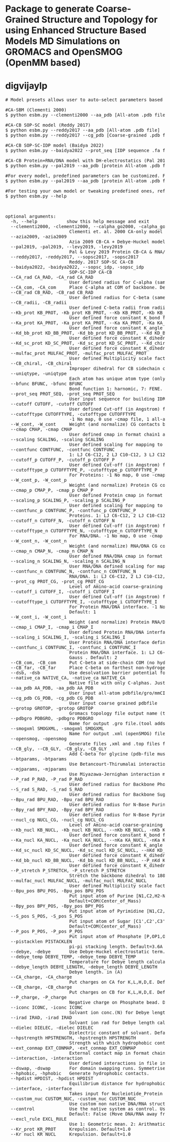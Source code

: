 # Package to generate Coarse-Grained Structure and Topology for using Enhanced Structure Based Models MD Simulations on GROMACS and OpenSMOG (OpenMM based)
# digvijaylp #
 
 
<pre>
# Model presets allows user to auto-select parameters based on predefined models 
 
#CA-SBM (Clementi 2000) 
$ python esbm.py --clementi2000 --aa_pdb [All-atom .pdb file] 
 
#CA-CB SOP-SC model (Reddy 2017) 
$ python esbm.py --reddy2017 --aa_pdb [All-atom .pdb file]
$ python esbm.py --reddy2017 --cg_pdb [Coarse-grained .pdb file]
 
#CA-CB SOP-SC-IDP model (Baidya 2022) 
$ python esbm.py --baidya2022 --prot_seq [IDP sequence .fa file]
 
#CA-CB Protein+RNA/DNA model with DH-electrostatics (Pal 2019) 
$ python esbm.py --pal2019 --aa_pdb [protein All-atom .pdb file] --custom_nuc [RNA/DNA all-atom .pdb file] 
 
#For every model, predefined parameters can be customized. For example, for chanding angle force constant in Pal 2019 model 
$ python esbm.py --pal2019 --aa_pdb [protein All-atom .pdb file] --Ka_prot 40 
 
#For testing your own model or tweaking predefined ones, refer to options in --help 
$ python esbm.py --help 
 
 

optional arguments: 
  -h, --help           show this help message and exit  
  --clementi2000, -clementi2000, --calpha_go2000, -calpha_go2000 
                        Clementi et. al. 2000 CA-only model  
  --azia2009, -azia2009 
                        Azia 2009 CB-CA + Debye-Huckel model  
  --pal2019, -pal2019, --levy2019, -levy2019 
                        Pal & Levy 2019 Protein CB-CA & RNA/DNA P-S-B model  
  --reddy2017, -reddy2017, --sopsc2017, -sopsc2017 
                        Reddy. 2017 SOP-SC CA-CB  
  --baidya2022, -baidya2022, --sopsc_idp, -sopsc_idp 
                        SOP-SC-IDP CA-CB  
  --CA_rad CA_RAD, -CA_rad CA_RAD 
                        User defined radius for C-alpha (same for all beads) in Angstrom. Default: 4.0A  
  --CA_com, -CA_com     Place C-alpha at COM of backbone. Default: False  
  --CB_rad CB_RAD, -CB_rad CB_RAD 
                        User defined radius for C-beta (same for all beads) in Angstrom for prot_cg 2. Default: Statistically Derived for each AA-residue  
  --CB_radii, -CB_radii 
                        User defined C-beta radii from radii.dat (AA-3-letter-code radius-in-Angsrtom)  
  --Kb_prot KB_PROT, -Kb_prot KB_PROT, --Kb KB_PROT, -Kb KB_PROT 
                        User defined force constant K_bond for Proteins  
  --Ka_prot KA_PROT, -Ka_prot KA_PROT, --Ka KA_PROT, -Ka KA_PROT 
                        User defined force constant K_angle for Proteins  
  --Kd_bb_prot KD_BB_PROT, -Kd_bb_prot KD_BB_PROT, --Kd KD_BB_PROT, -Kd KD_BB_PROT 
                        User defined force constant K_dihedral for Proteins  
  --Kd_sc_prot KD_SC_PROT, -Kd_sc_prot KD_SC_PROT, --Kd_chiral KD_SC_PROT, -Kd_chiral KD_SC_PROT 
                        User defined force constant K_dihedral for Proteins  
  --mulfac_prot MULFAC_PROT, -mulfac_prot MULFAC_PROT 
                        User defined Multiplicity scale factor of K_dihedral/mulfac_prot for Proteins  
  --CB_chiral, -CB_chiral 
                        Improper dihedral for CB sidechain chirality. Default: False  
  --uniqtype, -uniqtype 
                        Each atom has unique atom type (only use for large systems)  
  --bfunc BFUNC, -bfunc BFUNC 
                        Bond function 1: harnomic, 7: FENE. Default: 1 (Harmonic)  
  --prot_seq PROT_SEQ, -prot_seq PROT_SEQ 
                        User input sequence for building IDRs/helices etc.  
  --cutoff CUTOFF, -cutoff CUTOFF 
                        User defined Cut-off (in Angstrom) for contact-map generation. Default: 4.5A  
  --cutofftype CUTOFFTYPE, -cutofftype CUTOFFTYPE 
                        -1 No map, 0 use -cmap file, 1 all-atom mapped to CG, 2: coarse-grain . Default: 1  
  --W_cont, -W_cont     Weight (and normalize) CG contacts based on all atom contacts  
  --cmap CMAP, -cmap CMAP 
                        User defined cmap in format chain1 atom1 chain2 atom2 weight(opt) distance(opt)  
  --scaling SCALING, -scaling SCALING 
                        User defined scaling for mapping to all-atom contact-map.  
  --contfunc CONTFUNC, -contfunc CONTFUNC 
                        1: LJ C6-C12, 2 LJ C10-C12, 3 LJ C12-C18, 5 Gauss no excl, 6 Gauss + excl, 7 Multi Gauss . Default: 2  
  --cutoff_p CUTOFF_P, -cutoff_p CUTOFF_P 
                        User defined Cut-off (in Angstrom) for Protein contact-map generation. Default: 4.5A  
  --cutofftype_p CUTOFFTYPE_P, -cutofftype_p CUTOFFTYPE_P 
                        For Proteins: -1 No map, 0 use -cmap file, 1 all-atom mapped to CG, 2: coarse-grain . Default: 1  
  --W_cont_p, -W_cont_p 
                        Weight (and normalize) Protein CG contacts based on all atom contacts  
  --cmap_p CMAP_P, -cmap_p CMAP_P 
                        User defined Protein cmap in format chain1 atom1 chain2 atom2 weight(opt) distance(opt)  
  --scaling_p SCALING_P, -scaling_p SCALING_P 
                        User defined scaling for mapping to all-atom contact-map.  
  --contfunc_p CONTFUNC_P, -contfunc_p CONTFUNC_P 
                        Proteins. 1: LJ C6-C12, 2 LJ C10-C12, 3 LJ C12-C18, 5 Gauss no excl, 6 Gauss + excl, 7 Multi Gauss . Default=2  
  --cutoff_n CUTOFF_N, -cutoff_n CUTOFF_N 
                        User defined Cut-off (in Angstrom) for RNA/DNA contact-map generation. Default: 4.5A  
  --cutofftype_n CUTOFFTYPE_N, -cutofftype_n CUTOFFTYPE_N 
                        For RNA/DNA. -1 No map, 0 use -cmap file, 1 all-atom mapped to CG, 2: coarse-grain . Default: 1  
  --W_cont_n, -W_cont_n 
                        Weight (and normalize) RNA/DNA CG contacts based on all atom contacts  
  --cmap_n CMAP_N, -cmap_n CMAP_N 
                        User defined RNA/DNA cmap in format chain1 atom1 chain2 atom2 weight(opt) distance(opt)  
  --scaling_n SCALING_N, -scaling_n SCALING_N 
                        User RNA/DNA defined scaling for mapping to all-atom contact-map.  
  --contfunc_n CONTFUNC_N, -contfunc_n CONTFUNC_N 
                        RNA/DNA. 1: LJ C6-C12, 2 LJ C10-C12, 3 LJ C12-C18, 5 Gauss no excl, 6 Gauss + excl, 7 Multi Gauss . Default: 2  
  --prot_cg PROT_CG, -prot_cg PROT_CG 
                        Level of Amino-acid coarse-graining 1 for CA-only, 2 for CA+CB. Dafault: 2 (CA+CB)  
  --cutoff_i CUTOFF_I, -cutoff_i CUTOFF_I
                        User defined Cut-off (in Angstrom) for Protein RNA/DNA interface contact-map generation. Default: 4.5A
  --cutofftype_i CUTOFFTYPE_I, -cutofftype_i CUTOFFTYPE_I
                        For Protein RNA/DNA interface. -1 No map, 0 use -cmap file, 1 all-atom mapped to CG, 2: coarse-grain .
                        Default: 1
  --W_cont_i, -W_cont_i
                        Weight (and normalize) Protein RNA/DNA interface CG contacts based on all atom contacts
  --cmap_i CMAP_I, -cmap_i CMAP_I
                        User defined Protein RNA/DNA interface cmap in format chain1 atom1 chain2 atom2 weight(opt) distance(opt)
  --scaling_i SCALING_I, -scaling_i SCALING_I
                        User Protein RNA/DNA interface defined scaling for mapping to all-atom contact-map.
  --contfunc_i CONTFUNC_I, -contfunc_i CONTFUNC_I
                        Protein RNA/DNA interface. 1: LJ C6-C12, 2 LJ C10-C12, 3 LJ C12-C18, 5 Gauss no excl, 6 Gauss + excl, 7 Multi
                        Gauss . Default: 2
  --CB_com, -CB_com     Put C-beta at side-chain COM (no hydrogens). Default: False  
  --CB_far, -CB_far     Place C-beta on farthest non-hydrogen atom. Default: False  
  --dsb, -dsb           Use desolvation barrier potential for contacts. Default: False  
  --native_ca NATIVE_CA, -native_ca NATIVE_CA 
                        Native file with only C-alphas. Just grep pdb.  
  --aa_pdb AA_PDB, -aa_pdb AA_PDB 
                        User input all-atom pdbfile/gro/mmCIF e.g. 1qys.pdb  
  --cg_pdb CG_PDB, -cg_pdb CG_PDB 
                        User input coarse grained pdbfile  
  --grotop GROTOP, -grotop GROTOP 
                        Gromacs topology file output name (tool adds prefix nucl_ and prot_ for independednt file). Default: gromacs.top  
  --pdbgro PDBGRO, -pdbgro PDBGRO 
                        Name for output .gro file.(tool adds prefix nucl_ and prot_ for independednt file). Default: gromacs.gro  
  --smogxml SMOGXML, -smogxml SMOGXML 
                        Name for output .xml (openSMOG) file.(tool adds prefix nucl_ and prot_ for independednt file). Default: opensmog.xml (and opensmog.top)  
  --opensmog, -opensmog 
                        Generate files ,xml and .top files for openSMOG. Default: False  
  --CB_gly, --CB_GLY, -CB_gly, -CB_GLY 
                        Add C-beta for glycine (pdb-file must have H-atoms). Default: Flase  
  --btparams, -btparams 
                        Use Betancourt-Thirumalai interaction matrix.  
  --mjparams, -mjparams 
                        Use Miyazawa-Jernighan interaction matrix.  
  --P_rad P_RAD, -P_rad P_RAD 
                        User defined radius for Backbone Phosphate bead. Default=3.7A  
  --S_rad S_RAD, -S_rad S_RAD 
                        User defined radius for Backbone Sugar bead. Default=3.7A  
  --Bpu_rad BPU_RAD, -Bpu_rad BPU_RAD 
                        User defined radius for N-Base Purine bead. Default=1.5A  
  --Bpy_rad BPY_RAD, -Bpy_rad BPY_RAD 
                        User defined radius for N-Base Pyrimidine bead. Default=1.5A  
  --nucl_cg NUCL_CG, -nucl_cg NUCL_CG 
                        Level of Amino-acid coarse-graining 1 for P-only, 3 for P-S-B, 5 for P-S-3B. Dafault: 3 (P-S-B)  
  --Kb_nucl KB_NUCL, -Kb_nucl KB_NUCL, --nKb KB_NUCL, -nKb KB_NUCL 
                        User defined force constant K_bond for RNA/DNA  
  --Ka_nucl KA_NUCL, -Ka_nucl KA_NUCL, --nKa KA_NUCL, -nKa KA_NUCL 
                        User defined force constant K_angle for RNA/DNA. Default=20  
  --Kd_sc_nucl KD_SC_NUCL, -Kd_sc_nucl KD_SC_NUCL, --nKd KD_SC_NUCL, -nKd KD_SC_NUCL 
                        User defined force constant K_dihedral for Bi-Si-Si+1-Bi+1. Default=0.5  
  --Kd_bb_nucl KD_BB_NUCL, -Kd_bb_nucl KD_BB_NUCL, --P_nKd KD_BB_NUCL, -P_nKd KD_BB_NUCL 
                        User defined force constant K_dihedral for Backbone Pi-Pi+1-Pi+2-Pi+3. Default=0.7  
  --P_stretch P_STRETCH, -P_stretch P_STRETCH 
                        Stretch the backbone dihedral to 180 degrees. Default = Use native backbone dihedral  
  --mulfac_nucl MULFAC_NUCL, -mulfac_nucl MULFAC_NUCL 
                        User defined Multiplicity scale factor of K_dihedral for Nucleic Acids  
  --Bpu_pos BPU_POS, -Bpu_pos BPU_POS 
                        Put input atom of Purine [N1,C2,H2-N2,N3,C4,C5,C6,O6-N6,N7,C8,N9,COM] as position of B.
                        Default=COM(Center_of_Mass)  
  --Bpy_pos BPY_POS, -Bpy_pos BPY_POS 
                        Put input atom of Pyrimidine [N1,C2,O2,N3,C4,O4-N4,C5,C6,COM] as position of B. Default=COM(Center_of_Mass)  
  --S_pos S_POS, -S_pos S_POS 
                        Put input atom of Sugar [C1',C2',C3',C4',C5',H2'-O2',O3',O4',O5',COM] as position of S.
                        Default=COM(Center_of_Mass)  
  --P_pos P_POS, -P_pos P_POS 
                        Put input atom of Phosphate [P,OP1,OP2,O5',COM] group as position of P. Default=COM(Center_of_Mass)  
  --pistacklen PISTACKLEN 
                        pi-pi stacking length. Default=3.6A  
  --debye, -debye       Use Debye-Huckel electrostatic term.  
  --debye_temp DEBYE_TEMP, -debye_temp DEBYE_TEMP 
                        Temperature for Debye length calculation. Default = 298K  
  --debye_length DEBYE_LENGTH, -debye_length DEBYE_LENGTH 
                        Debye length. in (A)  
  --CA_charge, -CA_charge 
                        Put charges on CA for K,L,H,D,E. Default: False  
  --CB_charge, -CB_charge 
                        Put charges on CB for K,L,H,D,E. Default: False  
  --P_charge, -P_charge 
                        Negative charge on Phosphate bead. Default: False  
  --iconc ICONC, -iconc ICONC 
                        Solvant ion conc.(N) for Debye length calcluation. Default=0.1M  
  --irad IRAD, -irad IRAD 
                        Solvant ion rad for Debye length calcluation. Default=1.4A  
  --dielec DIELEC, -dielec DIELEC 
                        Dielectric constant of solvant. Default=70  
  --hpstrength HPSTRENGTH, -hpstrength HPSTRENGTH 
                        Strength with which hydrophobic contacts interact.  
  --ext_conmap EXT_CONMAP, -ext_conmap EXT_CONMAP 
                        External contact map in format chain res chain res  
  --interaction, -interaction 
                        User defined interactions in file interactions.dat.  
  --dswap, -dswap       For domain swapping runs. Symmetrised SBM is generated.  
  --hphobic, -hphobic   Generate hydrophobic contacts.  
  --hpdist HPDIST, -hpdist HPDIST 
                        Equilibrium distance for hydrophobic contacts.  
  --interface, -interface 
                        Takes input for Nucleiotide_Protein interface from file nucpro_interface.input.  
  --custom_nuc CUSTOM_NUC, -custom_nuc CUSTOM_NUC 
                        Use custom non native DNA/RNA structure Eg.: polyT.pdb. Default: Use from native structure  
  --control             Use the native system as control. Use DNA/RNA bound to native protein site. --custom_nuc will be disabled.
                        Default: False (Move DNA/RNA away from native binding site)  
  --excl_rule EXCL_RULE 
                        Use 1: Geometric mean. 2: Arithmatic mean  
  --Kr_prot KR_PROT     Krepulsion. Default=1.0  
  --Kr_nucl KR_NUCL     Krepulsion. Default=1.0  
</pre>
